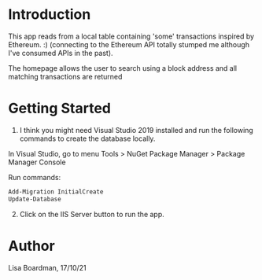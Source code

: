 # Introduction 

This app reads from a local table containing 'some' transactions inspired by Ethereum. :) (connecting to the Ethereum API totally stumped me although I've consumed APIs in the past).

The homepage allows the user to search using a block address and all matching transactions are returned

# Getting Started

1. I think you might need Visual Studio 2019 installed and run the following commands to create the database locally.

In Visual Studio, go to menu Tools > NuGet Package Manager > Package Manager Console

Run commands:

```bash
Add-Migration InitialCreate
Update-Database
```

2. Click on the IIS Server button to run the app.

# Author

Lisa Boardman, 17/10/21
